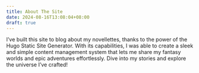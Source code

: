 ```yaml
---
title: About The Site
date: 2024-08-16T13:08:04+08:00
draft: true
---
```


I’ve built this site to blog about my novellettes, thanks to the power of the Hugo Static Site Generator. With its capabilities, I was able to create a sleek and simple content management system that lets me share my fantasy worlds and epic adventures effortlessly. Dive into my stories and explore the universe I’ve crafted!
